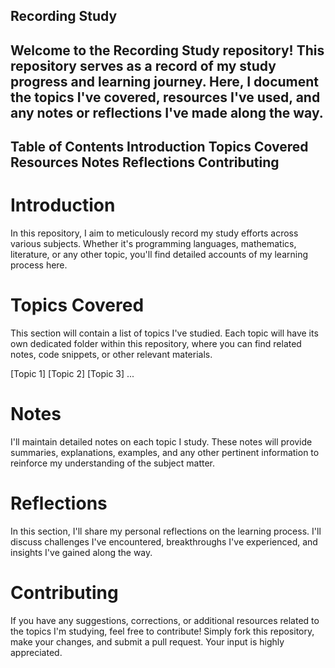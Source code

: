 ## Recording Study
Welcome to the Recording Study repository! This repository serves as a record of my study progress and learning journey. Here, I document the topics I've covered, resources I've used, and any notes or reflections I've made along the way.
-
Table of Contents
Introduction
Topics Covered
Resources
Notes
Reflections
Contributing
-
# Introduction

In this repository, I aim to meticulously record my study efforts across various subjects. Whether it's programming languages, mathematics, literature, or any other topic, you'll find detailed accounts of my learning process here.

# Topics Covered
This section will contain a list of topics I've studied. Each topic will have its own dedicated folder within this repository, where you can find related notes, code snippets, or other relevant materials.

[Topic 1]
[Topic 2]
[Topic 3]
...

# Notes
I'll maintain detailed notes on each topic I study. These notes will provide summaries, explanations, examples, and any other pertinent information to reinforce my understanding of the subject matter.

# Reflections
In this section, I'll share my personal reflections on the learning process. I'll discuss challenges I've encountered, breakthroughs I've experienced, and insights I've gained along the way.

# Contributing
If you have any suggestions, corrections, or additional resources related to the topics I'm studying, feel free to contribute! Simply fork this repository, make your changes, and submit a pull request. Your input is highly appreciated.
